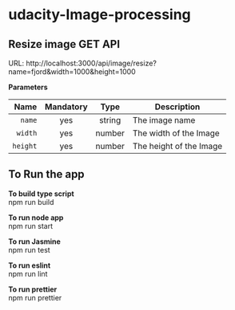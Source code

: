 # udacity-Image-processing

## Resize image GET API

URL: http://localhost:3000/api/image/resize?name=fjord&width=1000&height=1000 

**Parameters**



|          Name | Mandatory |  Type   | Description                                                                                                                                                           |
| -------------:|:--------:|:-------:| --------------------------------------------------------------------------------------------------------------------------------------------------------------------- |
|     `name` | yes | string  | The image name             |
|     `width` | yes | number  | The width of the Image |
|     `height` | yes | number  | The height of the Image |                  |


## To Run the app

**To build type script**  </br>
npm run build

**To run node app**  </br>
npm run start

**To run Jasmine**  </br>
npm run test

**To run eslint**  </br>
npm run lint

**To run prettier**  </br>
npm run prettier








